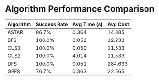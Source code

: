 # Algorithm Performance Comparison

| Algorithm | Success Rate | Avg Time (s) | Avg Cost |
|-----------|--------------|--------------|----------|
| ASTAR | 86.7% | 0.364 | 14.885 |
| BFS | 100.0% | 0.052 | 12.233 |
| CUS1 | 100.0% | 0.050 | 11.533 |
| CUS2 | 100.0% | 4.014 | 11.533 |
| DFS | 100.0% | 0.051 | 284.633 |
| GBFS | 76.7% | 0.363 | 22.565 |
